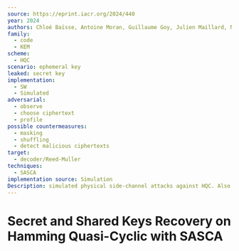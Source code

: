 ```yaml
---
source: https://eprint.iacr.org/2024/440
year: 2024
authors: Chloé Baïsse, Antoine Moran, Guillaume Goy, Julien Maillard, Nicolas Aragon, Philippe Gaborit, Maxime Lecomte, Antoine Loiseau
family:
  - code
  - KEM
scheme:
  - HQC
scenario: ephemeral key
leaked: secret key
implementation:
  - SW
  - Simulated
adversarial:
  - observe
  - choose ciphertext
  - profile
possible countermeasures:
  - masking
  - shuffling
  - detect malicious ciphertexts
target:
  - decoder/Reed-Muller
techniques:
  - SASCA
implementation source: Simulation
Description: simulated physical side-channel attacks against HQC. Also they used ISD
---
```

# Secret and Shared Keys Recovery on Hamming Quasi-Cyclic with SASCA

